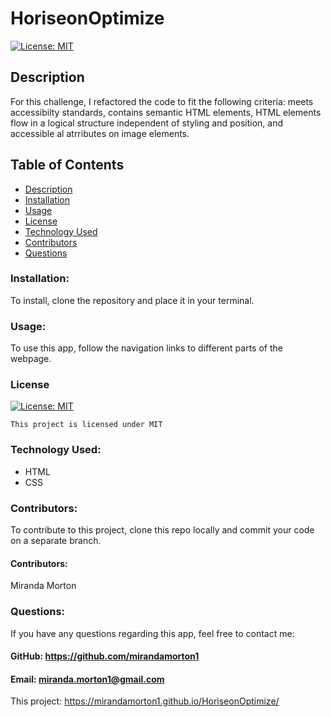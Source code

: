 # HoriseonOptimize
[![License: MIT](https://img.shields.io/badge/License-MIT-yellow.svg)](https://opensource.org/licenses/MIT)
  
  ## Description
For this challenge, I refactored the code to fit the following criteria: meets accessibilty standards, contains semantic HTML elements, HTML elements flow in a logical structure independent of styling and position, and accessible al atrributes on image elements.  

  ## Table of Contents
  * [Description](#description)
  * [Installation](#installation)
  * [Usage](#usage)
  * [License](#license)
  * [Technology Used](#technology-used)
  * [Contributors](#contributors)
  * [Questions](#questions)

  ### Installation:
  To install, clone the repository and place it in your terminal. 
  ### Usage:
  To use this app, follow the navigation links to different parts of the webpage. 
  ### License

  
[![License: MIT](https://img.shields.io/badge/License-MIT-yellow.svg)](https://opensource.org/licenses/MIT)
  
  
`This project is licensed under MIT`
  ### Technology Used:
  - HTML
  - CSS
  ### Contributors: 
  To contribute to this project, clone this repo locally and commit your code on a separate branch. 
  #### Contributors:
  Miranda Morton
  ### Questions:
  If you have any questions regarding this app, feel free to contact me: 
  #### GitHub: https://github.com/mirandamorton1   
  #### Email: miranda.morton1@gmail.com
  This project: https://mirandamorton1.github.io/HoriseonOptimize/
